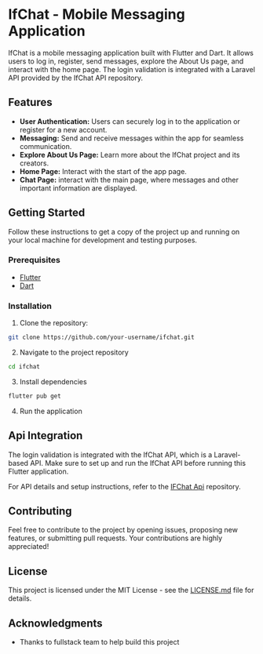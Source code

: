 # IfChat - Mobile Messaging Application

IfChat is a mobile messaging application built with Flutter and Dart. It allows users to log in, register, send messages, explore the About Us page, and interact with the home page. The login validation is integrated with a Laravel API provided by the IfChat API repository.

## Features

- **User Authentication:** Users can securely log in to the application or register for a new account.
- **Messaging:** Send and receive messages within the app for seamless communication.
- **Explore About Us Page:** Learn more about the IfChat project and its creators.
- **Home Page:** Interact with the start of the app page.
- **Chat Page:** interact with the main page, where messages and other important information are displayed.

## Getting Started

Follow these instructions to get a copy of the project up and running on your local machine for development and testing purposes.

### Prerequisites

- [Flutter](https://flutter.dev/)
- [Dart](https://dart.dev/)

### Installation

1. Clone the repository:

```bash
git clone https://github.com/your-username/ifchat.git
```
2. Navigate to the project repository
```bash
cd ifchat
```
3. Install dependencies
```bash
flutter pub get
```
4. Run the application

## Api Integration

The login validation is integrated with the IfChat API, which is a Laravel-based API. Make sure to set up and run the IfChat API before running this Flutter application.

For API details and setup instructions, refer to the [IFChat Api](https://github.com/ibrahimfe/ifchat_api) repository. 

## Contributing

Feel free to contribute to the project by opening issues, proposing new features, or submitting pull requests. Your contributions are highly appreciated!

## License

This project is licensed under the MIT License - see the [LICENSE.md](LICENSE) file for details.

## Acknowledgments

- Thanks to fullstack team to help build this project